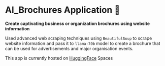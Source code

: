 # AI_Brochures Application 🎨

<b> Create captivating business or organization brochures using website information </b>

Used advanced web scraping techniques using `BeautifulSoup` to scrape website information and pass it to `llama-70b` model to create a brochure that can be used for advertisements and major organisation events.

This app is currently hosted on <a href='https://huggingface.co/spaces/Koomemartin/AI_Brochures'>HuggingFace</a> Spaces





